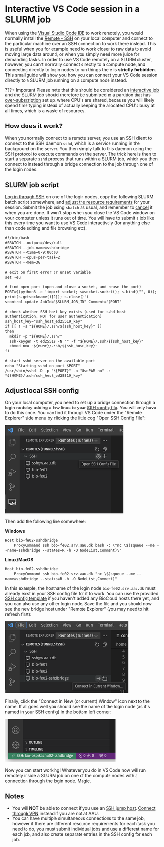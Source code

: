 # Interactive VS Code session in a SLURM job
When using the [Visual Studio Code IDE](https://code.visualstudio.com/) to work remotely, you would normally install the [Remote - SSH](https://code.visualstudio.com/docs/remote/ssh) on your local computer and connect to the particular machine over an SSH connection to work there instead. This is useful when you for example need to work closer to raw data to avoid moving large data around, or when you simply need more juice for demanding tasks. In order to use VS Code remotely on a SLURM cluster, however, you can't normally connect directly to a compute node, and connecting directly to login nodes to run things there is **strictly forbidden**. This small guide will show you how you can connect your VS Code session directly to a SLURM job running on a compute node instead.

???+ Important
      Please note that this should be considered an [interactive job](../slurm/jobsubmission.md#interactive-jobs) and the SLURM job should therefore be submitted to a partition that has [over-subscription](../slurm/efficiency.md#over-subscription) set up, where CPU's are shared, because you will likely spend time typing instead of actually keeping the allocated CPU's busy at all times, which is a waste of resources.

## How does it work?
When you normally connect to a remote server, you use an SSH client to connect to the SSH daemon `sshd`, which is a service running in the background on the server. You then simply talk to this daemon using the SSH protocol to execute commands on the server. The trick here is then to start a separate `sshd` process that runs within a SLURM job, which you then connect to instead through a bridge connection to the job through one of the login nodes.

## SLURM job script
[Log in through SSH](../access/ssh.md) on one of the login nodes, copy the following SLURM batch script somewhere, and [adjust the resource requirements](../slurm/jobsubmission.md#non-interactive-jobs) for your session. Submit the job using `sbatch` as usual, and remember to [cancel](../slurm/jobcontrol.md#cancel-a-job) it when you are done. It won't stop when you close the VS Code window on your computer unless it runs out of time. You will have to submit a job like this every time you want to use VS Code interactively (for anything else than code editing and file browsing etc). 

```
#!/bin/bash
#SBATCH --output=/dev/null
#SBATCH --job-name=sshdbridge
#SBATCH --time=0-9:00:00
#SBATCH --cpus-per-task=2
#SBATCH --mem=3G

# exit on first error or unset variable
set -eu

# find open port (open and close a socket, and reuse the port)
PORT=$(python3 -c 'import socket; s=socket.socket(); s.bind(("", 0)); print(s.getsockname()[1]); s.close()')
scontrol update JobId="$SLURM_JOB_ID" Comment="$PORT"

# check whether SSH host key exists (used for sshd host authentication, NOT for user authentication)
ssh_host_key="ssh_host_ed25519_key"
if [[ ! -s "${HOME}/.ssh/${ssh_host_key}" ]]
then
  mkdir -p "${HOME}/.ssh/"
  ssh-keygen -t ed25519 -N "" -f "${HOME}/.ssh/${ssh_host_key}"
  chmod 600 "${HOME}/.ssh/${ssh_host_key}"
fi

# start sshd server on the available port
echo "Starting sshd on port $PORT"
/usr/sbin/sshd -D -p "${PORT}" -o "UsePAM no" -h "${HOME}/.ssh/ssh_host_ed25519_key"

```

## Adjust local SSH config
On your local computer, you need to set up a bridge connection through a login node by adding a few lines to your [SSH config file](../access/ssh.md#ssh-config-file). You will only have to do this once. You can find it through VS Code under the "Remote Explorer" side menu by clicking the little cog "Open SSH Config File":

![Edit SSH config](../img/sshconfigvscode.png)

Then add the following line somewhere:

**Windows**
```
Host bio-fe02-sshdbridge
    ProxyCommand ssh bio-fe02.srv.aau.dk bash -c \"nc \$(squeue --me --name=sshdbridge --states=R -h -O NodeList,Comment)\"
```

**Linux/MacOS**
```
Host bio-fe02-sshdbridge
    ProxyCommand ssh bio-fe02.srv.aau.dk "nc \$(squeue --me --name=sshdbridge --states=R -h -O NodeList,Comment)"
```

In this example, the hostname of the login node `bio-fe02.srv.aau.dk` must already exist in your SSH config file for it to work. You can use the provided [SSH config template](../access/ssh.md#ssh-config-file-template) if you haven't added any BioCloud hosts there yet, and you can also use any other login node. Save the file and you should now see the new bridge host under "Remote Explorer" (you may need to hit refresh first):

![Connect through bridge host](img/sshdbridgeconnect.png)

Finally, click the "Connect in New (or current) Window" icon next to the name. If all goes well you should see the name of the login node (as it's named in your SSH config) in the bottom left corner:

![Connect through bridge host](img/sshdbridgevscodeconnected.png)

Now you can start working! Whatever you do in VS Code now will run remotely inside a SLURM job on one of the compute nodes with a connection through the login node. Magic.

## Notes
 - You will **NOT** be able to connect if you use an [SSH jump host](../access/ssh.md#using-an-ssh-jump-host). [Connect through VPN](../access/ssh.md#vpn) instead if you are not at AAU.
 - You can have multiple simultaneous connections to the same job, however if there are different resource requirements for each task you need to do, you must submit individual jobs and use a different name for each job, and also create separate entries in the SSH config for each job.
